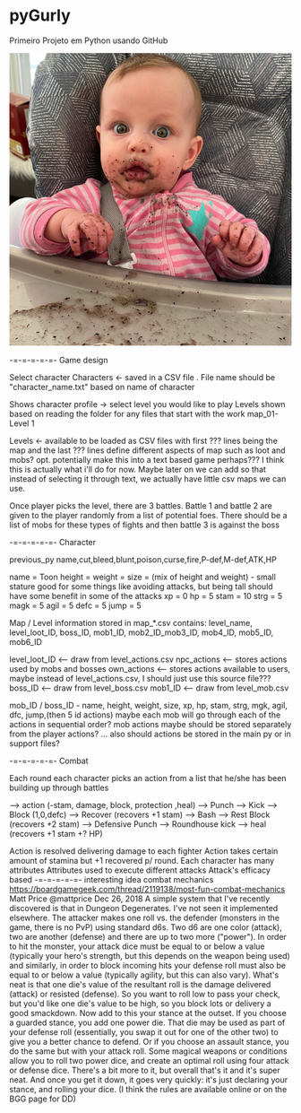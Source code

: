 # pyGurly
Primeiro Projeto em Python usando GitHub

![Front Image](images/alice.jpg)

-=-=-=-=-=-
Game design

Select character
Characters <- saved in a CSV file . File name should be "character_name.txt" based on name of character

Shows character profile -> select  level you would like to play
Levels shown based on reading the folder for any files that start with the work map_01-Level 1

Levels  <- available to be loaded as CSV files with first ??? lines being the map and the last ??? lines define different aspects of map such as loot and mobs?
        opt. potentially make this into a text based game perhaps??? I think this is actually what i'll do for now. Maybe later on we can add so that instead of selecting it through text, we actually have little csv maps we can use.
        
Once player picks the level, there are 3 battles. Battle 1 and battle 2 are given to the player randomly from a list of potential foes. There should be a list of mobs for these types of fights and then battle 3 is against the boss

-=-=-=-=-=-
Character

previous_py
name,cut,bleed,blunt,poison,curse,fire,P-def,M-def,ATK,HP

name = Toon
height = 
weight = 
size = (mix of height and weight) - small stature good for some things like avoiding attacks, but being tall should have some benefit in some of the attacks
xp = 0
hp = 5
stam = 10
strg = 5
magk = 5
agil = 5
defc = 5
jump = 5


Map / Level information
stored in map_*.csv
contains: level_name, level_loot_ID, boss_ID, mob1_ID, mob2_ID_mob3_ID, mob4_ID, mob5_ID, mob6_ID

level_loot_ID <-- draw from level_actions.csv
npc_actions <-- stores actions used by mobs and bosses
own_actions <-- stores actions available to users, maybe instead of level_actions.csv, I should just use this source file???
boss_ID <-- draw from level_boss.csv
mob1_ID <-- draw from level_mob.csv

mob_ID / boss_ID - name, height, weight, size, xp, hp, stam, strg, mgk, agil, dfc, jump,(then 5 id actions) maybe each mob will go through each of the actions in sequential order? mob actions maybe should be stored separately from the player actions? ... also should actions be stored in the main py or in support files?

-=-=-=-=-=-
Combat

Each round each character picks an action from a list that he/she has been building up through battles

--> action (-stam, damage, block, protection ,heal)
--> Punch
--> Kick
--> Block (1,0,defc)
--> Recover (recovers +1 stam)
--> Bash
--> Rest Block (recovers +2 stam)
--> Defensive Punch
--> Roundhouse kick
--> heal (recovers +1 stam +? HP)



Action is resolved delivering damage to each fighter
Action takes certain amount of stamina but +1 recovered p/ round.
Each character has many attributes
Attributes used to execute different attacks
Attack's efficacy based
-=-=-=-=-=-
interesting idea combat mechanics
https://boardgamegeek.com/thread/2119138/most-fun-combat-mechanics
Matt Price
@mattprice
Dec 26, 2018
A simple system that I've recently discovered is that in Dungeon Degenerates. I've not seen it implemented elsewhere.
The attacker makes one roll vs. the defender (monsters in the game, there is no PvP) using standard d6s. Two d6 are one color (attack), two are another (defense) and there are up to two more ("power"). In order to hit the monster, your attack dice must be equal to or below a value (typically your hero's strength, but this depends on the weapon being used) and similarly, in order to block incoming hits your defense roll must also be equal to or below a value (typically agility, but this can also vary). What's neat is that one die's value of the resultant roll is the damage delivered (attack) or resisted (defense). So you want to roll low to pass your check, but you'd like one die's value to be high, so you block lots or delivery a good smackdown.
Now add to this your stance at the outset. If you choose a guarded stance, you add one power die. That die may be used as part of your defense roll (essentially, you swap it out for one of the other two) to give you a better chance to defend. Or if you choose an assault stance, you do the same but with your attack roll.
Some magical weapons or conditions allow you to roll two power dice, and create an optimal roll using four attack or defense dice.
There's a bit more to it, but overall that's it and it's super neat. And once you get it down, it goes very quickly: it's just declaring your stance, and rolling your dice.
(I think the rules are available online or on the BGG page for DD)


